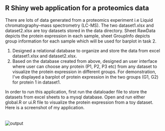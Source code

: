 ## R Shiny web application for a proteomics data

There are lots of data generated from a proteomics experiment i.e Liquid chromatography–mass spectrometry (LC-MS). The two dataset1.xlsx and dataset2.xlsx are toy datasets stored in the data directory. Sheet RawData depicts the protein expression
in each sample, sheet GroupInfo depicts group information for each sample which will be used for barplot in task 2.

1. Designed a relational database to organize and store the data from excel dataset1.xlsx and dataset2.xlsx.<br>
2. Based on the database created from above, designed an user interface where user can choose any protein (P1, P2, P3 etc) from any dataset to visualize the protein expression in different groups. For demonstration, I've displayed a barplot of
protein expression in the two groups (G1, G2) for protein 1 in dataset1.

In order to run this application, first run the dataloader file to store the datasets from excel sheets to a mysql database. Open and run either global.R or ui.R file to visualize the protein expression from a toy dataset. Here is a screenshot of my application. <br><br><br>
![output](https://github.com/ShipraGupta16/rshiny_demo/assets/25715747/897cae86-c8c2-4716-ba60-7dbd923437c6)
